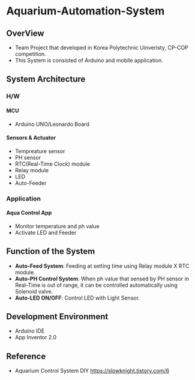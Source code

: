 # **Aquarium-Automation-System**

## **OverView**
* Team Project that developed in Korea Polytechnic Uinveristy, CP-COP competition.
* This System is consisted of Arduino and mobile application.

## **System Architecture**
### **H/W**

#### **MCU**
* Arduino UNO/Leonardo Board
#### **Sensors & Actuator**
* Tempreature sensor
* PH sensor
* RTC(Real-Time Clock) module
* Relay module
* LED
* Auto-Feeder

### **Application**
#### **Aqua Control App** 
* Monitor temperature and ph value
* Activate LED and Feeder

## **Function of the System**
* **Auto-Feed System**: Feeding at setting time using Relay module X RTC module.
* **Auto-PH Control System**: When ph value that sensed by PH sensor in Real-Time is out of range, it can be controlled automatically using Solenoid valve.
* **Auto-LED ON/OFF**: Control LED with Light Sensor.

## **Development Environment**
* Arduino IDE
* App Inventor 2.0

## **Reference**
* Aquarium Control System DIY
  https://slowknight.tistory.com/6
